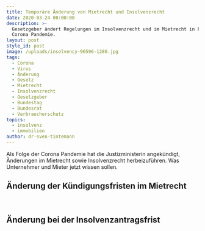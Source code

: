 ```yaml
---
title: Temporäre Änderung von Mietrecht und Insolvenzrecht
date: 2020-03-24 00:00:00
description: >-
  Gesetzgeber ändert Regelungen im Insolvenzrecht und im Mietrecht in Folge der
  Corona Pandemie.
layout: post
style_id: post
image: /uploads/insolvency-96596-1280.jpg
tags:
  - Corona
  - Virus
  - Änderung
  - Gesetz
  - Mietrecht
  - Insolvenzrecht
  - Gesetzgeber
  - Bundestag
  - Bundesrat
  - Verbraucherschutz
topics:
  - insolvenz
  - immobilien
author: dr-sven-tintemann
---
```


Als Folge der Corona Pandemie hat die Justizministerin angekündigt, Änderungen im Mietrecht sowie Insolvenzrecht herbeizuführen. Was Unternehmer und Mieter jetzt wissen sollen.&nbsp;

## Änderung der Kündigungsfristen im Mietrecht

&nbsp;

## Änderung bei der Insolvenzantragsfrist

&nbsp;

&nbsp;